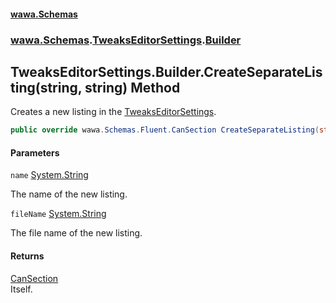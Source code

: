 #### [wawa.Schemas](index.md 'index')
### [wawa.Schemas](wawa.Schemas.md 'wawa.Schemas').[TweaksEditorSettings](TweaksEditorSettings.md 'wawa.Schemas.TweaksEditorSettings').[Builder](TweaksEditorSettings.Builder.md 'wawa.Schemas.TweaksEditorSettings.Builder')

## TweaksEditorSettings.Builder.CreateSeparateListing(string, string) Method

Creates a new listing in the [TweaksEditorSettings](TweaksEditorSettings.md 'wawa.Schemas.TweaksEditorSettings').

```csharp
public override wawa.Schemas.Fluent.CanSection CreateSeparateListing(string name, string fileName);
```
#### Parameters

<a name='wawa.Schemas.TweaksEditorSettings.Builder.CreateSeparateListing(string,string).name'></a>

`name` [System.String](https://docs.microsoft.com/en-us/dotnet/api/System.String 'System.String')

The name of the new listing.

<a name='wawa.Schemas.TweaksEditorSettings.Builder.CreateSeparateListing(string,string).fileName'></a>

`fileName` [System.String](https://docs.microsoft.com/en-us/dotnet/api/System.String 'System.String')

The file name of the new listing.

#### Returns
[CanSection](CanSection.md 'wawa.Schemas.Fluent.CanSection')  
Itself.